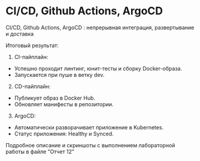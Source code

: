 # CI/CD, Github Actions, ArgoCD
CI/CD, Github Actions, ArgoCD : непрерывная интеграция,
 развертывание и доставка

Итоговый результат:
1. CI-пайплайн:
  - Успешно проходит линтинг, юнит-тесты и сборку Docker-образа.
  - Запускается при пуше в ветку dev.
2. CD-пайплайн:
  - Публикует образ в Docker Hub.
  - Обновляет манифесты в репозитории.
3. ArgoCD:
  - Автоматически разворачивает приложение в Kubernetes.
  - Статус приложения: Healthy и Synced.

Подробное описание и скриншоты с выполнением лабораторной работы в файле "Отчет 12"


